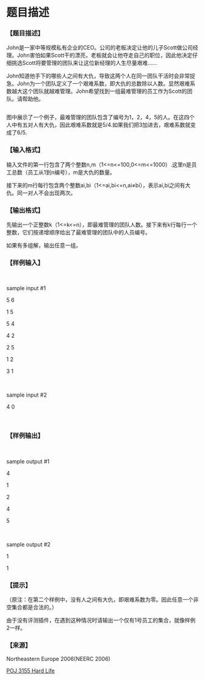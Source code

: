 # 题目描述


<h3>
【题目描述】
</h3>
<p>
John是一家中等规模私有企业的CEO。公司的老板决定让他的儿子Scott做公司经理。John害怕如果Scott干的漂亮，老板就会让他夺走自己的职位，因此他决定仔细挑选Scott将要管理的团队来让这位新经理的人生尽量艰难……
</p>
<p>
John知道他手下的哪些人之间有大仇，导致这两个人在同一团队干活时会非常捉急。John为一个团队定义了一个艰难系数，即大仇的总数除以人数。显然艰难系数越大这个团队就越难管理。John希望找到一组最难管理的员工作为Scott的团队。请帮助他。
</p>
<p>
<img src="/upload/image/20140401/20140401215453_37675.png" alt=""/> 
</p>
<p>
图中展示了一个例子，最难管理的团队包含了编号为1，2，4，5的人。在这四个人中有五对人有大仇，因此艰难系数就是5/4.如果我们把3加进去，艰难系数就变成了6/5.
</p>
<h3>
【输入格式】
</h3>
<p>
输入文件的第一行包含了两个整数n,m（1&lt;=n&lt;=100,0&lt;=m&lt;=1000）.这里n是员工总数（员工从1到n编号），m是大仇的数量。
</p>
<p>
接下来的m行每行包含两个整数ai,bi（1&lt;=ai,bi&lt;=n,ai≠bi），表示ai,bi之间有大仇。同一对人不会出现两次。
</p>
<h3>
【输出格式】
</h3>
<p>
先输出一个正整数k（1&lt;=k&lt;=n），即最难管理的团队人数。接下来有k行每行一个整数，它们按递增顺序给出了最难管理的团队中的人员编号。
</p>
<p>
如果有多组解，输出任意一组。
</p>
<h3>
【样例输入】
</h3>
<p>
<br/>
</p>
<p>
sample input #1
</p>
<p>
5 6
</p>
<p>
1 5
</p>
<p>
5 4
</p>
<p>
4 2
</p>
<p>
2 5
</p>
<p>
1 2
</p>
<p>
3 1
</p>
<p>
<br/>
</p>
<p>
sample input #2
</p>
<p>
4 0
</p>
<p>
<br/>
</p>
<h3>
【样例输出】
</h3>
<p>
<br/>
</p>
<p>
sample output #1
</p>
<p>
4
</p>
<p>
1
</p>
<p>
2
</p>
<p>
4
</p>
<p>
5
</p>
<p>
<br/>
</p>
<p>
sample output #2
</p>
<p>
1
</p>
<p>
1
</p>
<h3>
【提示】
</h3>
<p>
（原注：在第二个样例中，没有人之间有大仇，即艰难系数为零。因此任意一个非空集合都是合法的。）
</p>
<p>
由于没有评测插件，在遇到这种情况时请输出一个仅有1号员工的集合，就像样例2一样。
</p>
<h3>
【来源】
</h3>
<p>
Northeastern Europe 2006(NEERC 2006)
</p>
<p>
<a href="http://poj.org/problem?id=3155" target="_blank">POJ 3155 Hard Life</a> 
</p>
